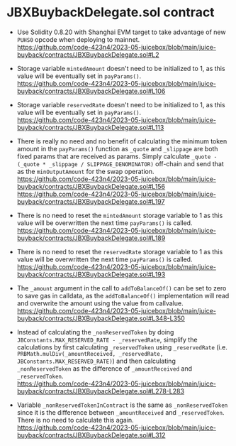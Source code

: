 # JBXBuybackDelegate.sol contract

- Use Solidity 0.8.20 with Shanghai EVM target to take advantage of new `PUHS0` opcode when deploying to mainnet.  
  https://github.com/code-423n4/2023-05-juicebox/blob/main/juice-buyback/contracts/JBXBuybackDelegate.sol#L2

- Storage variable `mintedAmount` doesn't need to be initialized to 1, as this value will be eventually set in `payParams()`.  
  https://github.com/code-423n4/2023-05-juicebox/blob/main/juice-buyback/contracts/JBXBuybackDelegate.sol#L106
  
- Storage variable `reservedRate` doesn't need to be initialized to 1, as this value will be eventually set in `payParams()`.  
  https://github.com/code-423n4/2023-05-juicebox/blob/main/juice-buyback/contracts/JBXBuybackDelegate.sol#L113
  
- There is really no need and no benefit of calculating the minimum token amount in the `payParams()` function as `_quote` and `_slippage` are both fixed params that are received as params. Simply calculate `_quote - (_quote * _slippage / SLIPPAGE_DENOMINATOR)` off-chain and send that as the `minOutputAmount` for the swap operation.  
  https://github.com/code-423n4/2023-05-juicebox/blob/main/juice-buyback/contracts/JBXBuybackDelegate.sol#L156  
  https://github.com/code-423n4/2023-05-juicebox/blob/main/juice-buyback/contracts/JBXBuybackDelegate.sol#L197

- There is no need to reset the `mintedAmount` storage variable to 1 as this value will be overwritten the next time `payParams()` is called.  
  https://github.com/code-423n4/2023-05-juicebox/blob/main/juice-buyback/contracts/JBXBuybackDelegate.sol#L189

- There is no need to reset the `reservedRate` storage variable to 1 as this value will be overwritten the next time `payParams()` is called.  
  https://github.com/code-423n4/2023-05-juicebox/blob/main/juice-buyback/contracts/JBXBuybackDelegate.sol#L193

- The `_amount` argument in the call to `addToBalanceOf()` can be set to zero to save gas in calldata, as the `addToBalanceOf()` implementation will read and overwrite the amount using the value from callvalue.
  https://github.com/code-423n4/2023-05-juicebox/blob/main/juice-buyback/contracts/JBXBuybackDelegate.sol#L348-L350  

- Instead of calculating the `_nonReservedToken` by doing `JBConstants.MAX_RESERVED_RATE - _reservedRate`, simplify the calculations by first calculating `_reservedToken` using `_reservedRate` (i.e. `PRBMath.mulDiv(_amountReceived, _reservedRate, JBConstants.MAX_RESERVED_RATE)`) and then calculating `_nonReservedToken` as the difference of `_amountReceived` and `_reservedToken`.  
  https://github.com/code-423n4/2023-05-juicebox/blob/main/juice-buyback/contracts/JBXBuybackDelegate.sol#L278-L283

- Variable `_nonReservedTokenInContract` is the same as `_nonReservedToken` since it is the difference between `_amountReceived` and `_reservedToken`. There is no need to calculate this again.  
  https://github.com/code-423n4/2023-05-juicebox/blob/main/juice-buyback/contracts/JBXBuybackDelegate.sol#L312
